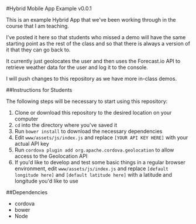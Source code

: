#Hybrid Mobile App Example v0.0.1

This is an example Hybrid App that we've been working through in the course that I am teaching.

I've posted it here so that students who missed a demo will have the same starting point as the rest of the class and so that there is always a version of it that they can go back to.

It currently just geolocates the user and then uses the Forecast.io API to retrieve weather data for the user and log it to the console.

I will push changes to this repository as we have more in-class demos.

##Instructions for Students

The following steps will be necessary to start using this repository:

1. Clone or download this repository to the desired location on your computer
2. `cd` into the directory where you've saved it
3. Run `bower install` to download the necessary dependencies
4. Edit `www/assets/js/index.js` and replace `[YOUR API KEY HERE]` with your actual API key
5. Run `cordova plugin add org.apache.cordova.geolocation` to allow access to the Geolocation API
6. If you'd like to develop and test some basic things in a regular browser environment, edit `www/assets/js/index.js` and replace `[default longitude here]` and `[default latitude here]` with a latitude and longitude you'd like to use

##Dependencies

* cordova
* bower
* Node